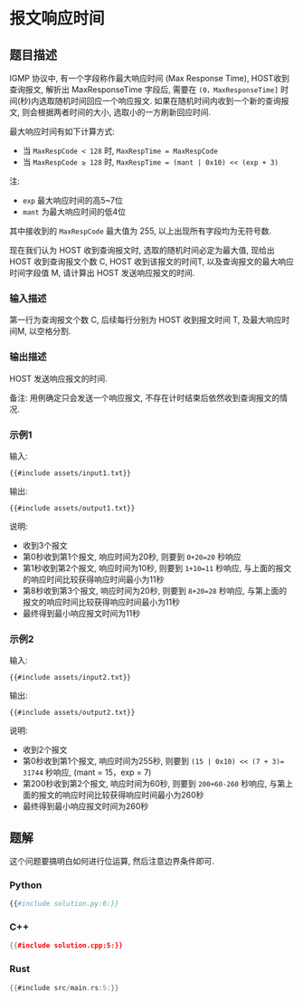 # 报文响应时间

## 题目描述

IGMP 协议中, 有一个字段称作最大响应时间 (Max Response Time), HOST收到查询报文, 解折出 MaxResponseTime 字段后, 需要在
`(0，MaxResponseTime]` 时间(秒)内选取随机时间回应一个响应报文.
如果在随机时间内收到一个新的查询报文, 则会根据两者时间的大小, 选取小的一方刷新回应时间.

最大响应时间有如下计算方式:

- 当 `MaxRespCode < 128` 时, `MaxRespTime = MaxRespCode`
- 当 `MaxRespCode ≥ 128` 时, `MaxRespTime = (mant | 0x10) << (exp + 3)`

注:

- `exp` 最大响应时间的高5~7位
- `mant` 为最大响应时间的低4位

其中接收到的 `MaxRespCode` 最大值为 255, 以上出现所有字段均为无符号数.

现在我们认为 HOST 收到查询报文时, 选取的随机时间必定为最大值, 现给出 HOST 收到查询报文个数 C,
HOST 收到该报文的时间T, 以及查询报文的最大响应时间字段值 M, 请计算出 HOST 发送响应报文的时间.

### 输入描述

第一行为查询报文个数 C, 后续每行分别为 HOST 收到报文时间 T, 及最大响应时间M, 以空格分割.

### 输出描述

HOST 发送响应报文的时间.

备注: 用例确定只会发送一个响应报文, 不存在计时结束后依然收到查询报文的情况.

### 示例1

输入:

```text
{{#include assets/input1.txt}}
```

输出:

```text
{{#include assets/output1.txt}}
```

说明:

- 收到3个报文
- 第0秒收到第1个报文, 响应时间为20秒, 则要到 `0+20=20` 秒响应
- 第1秒收到第2个报文, 响应时间为10秒, 则要到 `1+10=11` 秒响应, 与上面的报文的响应时间比较获得响应时间最小为11秒
- 第8秒收到第3个报文, 响应时间为20秒, 则要到 `8+20=28` 秒响应, 与第上面的报文的响应时间比较获得响应时间最小为11秒
- 最终得到最小响应报文时间为11秒

### 示例2

输入:

```text
{{#include assets/input2.txt}}
```

输出:

```text
{{#include assets/output2.txt}}
```

说明:

- 收到2个报文
- 第0秒收到第1个报文, 响应时间为255秒, 则要到 `(15 | 0x10) << (7 + 3)= 31744` 秒响应, (mant = 15，exp = 7)
- 第200秒收到第2个报文, 响应时间为60秒, 则要到 `200+60-260` 秒响应, 与第上面的报文的响应时间比较获得响应时间最小为260秒
- 最终得到最小响应报文时间为260秒

## 题解

这个问题要搞明白如何进行位运算, 然后注意边界条件即可.

### Python

```python
{{#include solution.py:6:}}
```

### C++

```cpp
{{#include solution.cpp:5:}}
```

### Rust

```rust
{{#include src/main.rs:5:}}
```